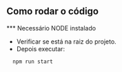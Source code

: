 ## Como rodar o código
  *** Necessário NODE instalado
  - Verificar se está na raiz do projeto.
  - Depois executar: 
``` 
  npm run start
```
